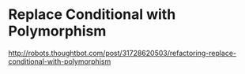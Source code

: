 # Replace Conditional with Polymorphism


<http://robots.thoughtbot.com/post/31728620503/refactoring-replace-conditional-with-polymorphism>